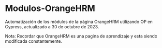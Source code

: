 # Modulos-OrangeHRM
Automatización de los módulos de la página OrangeHRM utilizando OP  en Cypress, actualizado a 30 de octubre de 2023. 

Nota: Recordar que OrangeHRM es una  pagina de aprendizaje y esta siendo modificada constantemente. 
